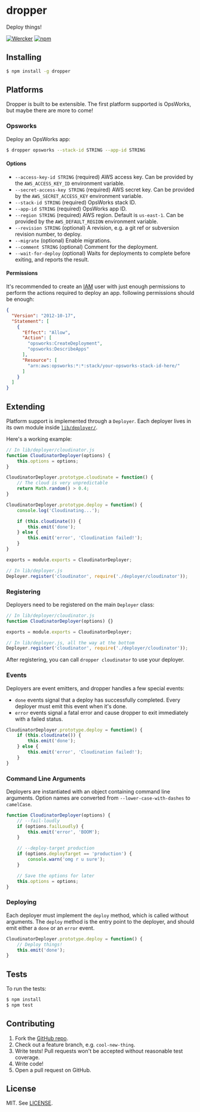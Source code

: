 # dropper

Deploy things!

[![Wercker](http://img.shields.io/wercker/ci/548e2bbd6b3ba8733d73de03.svg?style=flat)](https://app.wercker.com/project/bykey/352085a3388f20219a49083723194d0d)
[![npm](http://img.shields.io/npm/v/dropper.svg?style=flat)](https://www.npmjs.com/package/dropper)

## Installing

```bash
$ npm install -g dropper
```

## Platforms

Dropper is built to be extensible. The first platform supported is OpsWorks,
but maybe there are more to come!

### Opsworks

Deploy an OpsWorks app:

```bash
$ dropper opsworks --stack-id STRING --app-id STRING
```

#### Options

- `--access-key-id STRING` (required) AWS access key. Can be provided by the
  `AWS_ACCESS_KEY_ID` environment variable.
- `--secret-access-key STRING` (required) AWS secret key. Can be provided by
the `AWS_SECRET_ACCESS_KEY` environment variable.
- `--stack-id STRING` (required) OpsWorks stack ID.
- `--app-id STRING` (required) OpsWorks app ID.
- `--region STRING` (required) AWS region. Default is `us-east-1`. Can be
provided by the `AWS_DEFAULT_REGION` environment variable.
- `--revision STRING` (optional) A revision, e.g. a git ref or subversion
  revision number, to deploy.
- `--migrate` (optional) Enable migrations.
- `--comment STRING` (optional) Comment for the deployment.
- `--wait-for-deploy` (optional) Waits for deployments to complete before
  exiting, and reports the result.

#### Permissions

It's recommended to create an [IAM](http://aws.amazon.com/iam/) user with
just enough permissions to perform the actions required to deploy an app.
following permissions should be enough:

```json
{
  "Version": "2012-10-17",
  "Statement": [
    {
      "Effect": "Allow",
      "Action": [
        "opsworks:CreateDeployment",
        "opsworks:DescribeApps"
      ],
      "Resource": [
        "arn:aws:opsworks:*:*:stack/your-opsworks-stack-id-here/"
      ]
    }
  ]
}
```

## Extending

Platform support is implemented through a `Deployer`. Each deployer lives in
its own module inside [`lib/deployer/`](lib/deployer).

Here's a working example:

```javascript
// In lib/deployer/cloudinator.js
function CloudinatorDeployer(options) {
    this.options = options;
}

CloudinatorDeployer.prototype.cloudinate = function() {
    // The cloud is very unpredictable
    return Math.random() > 0.4;
}

CloudinatorDeployer.prototype.deploy = function() {
    console.log('Cloudinating...');

    if (this.cloudinate()) {
        this.emit('done');
    } else {
        this.emit('error', 'Cloudination failed!');
    }
}

exports = module.exports = CloudinatorDeployer;

// In lib/deployer.js
Deployer.register('cloudinator', require('./deployer/cloudinator'));
```

### Registering

Deployers need to be registered on the main `Deployer` class:

```javascript
// In lib/deployer/cloudinator.js
function CloudinatorDeployer(options) {}

exports = module.exports = CloudinatorDeployer;

// In lib/deployer.js, all the way at the bottom
Deployer.register('cloudinator', require('./deployer/cloudinator'));
```

After registering, you can call `dropper cloudinator` to use your deployer.

### Events

Deployers are event emitters, and dropper handles a few special events:

- `done` events signal that a deploy has successfully completed. Every
  deployer must emit this event when it's done.
- `error` events signal a fatal error and cause dropper to exit immediately
  with a failed status.

```javascript
CloudinatorDeployer.prototype.deploy = function() {
    if (this.cloudinate()) {
        this.emit('done');
    } else {
        this.emit('error', 'Cloudination failed!');
    }
}
```

### Command Line Arguments

Deployers are instantiated with an object containing command line arguments.
Option names are converted from `--lower-case-with-dashes` to `camelCase`.

```javascript
function CloudinatorDeployer(options) {
    // --fail-loudly
    if (options.failLoudly) {
        this.emit('error', 'BOOM');
    }

    // --deploy-target production
    if (options.deployTarget == 'production') {
        console.warn('omg r u sure');
    }

    // Save the options for later
    this.options = options;
}
```

### Deploying

Each deployer must implement the `deploy` method, which is called without
arguments. The `deploy` method is the entry point to the deployer, and should
emit either a `done` or an `error` event.

```javascript
CloudinatorDeployer.prototype.deploy = function() {
    // Deploy things!
    this.emit('done');
}
```

## Tests

To run the tests:

```bash
$ npm install
$ npm test
```

## Contributing

1. Fork the [GitHub repo](https://github.com/grampajoe/dropper).
2. Check out a feature branch, e.g. `cool-new-thing`.
3. Write tests! Pull requests won't be accepted without reasonable test
   coverage.
4. Write code!
5. Open a pull request on GitHub.

## License

MIT. See [LICENSE](LICENSE).
